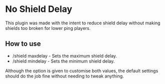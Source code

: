 # No Shield Delay

This plugin was made with the intent to reduce shield delay without making shields too broken for lower ping players.

## How to use
* /shield maxdelay - Sets the maximum shield delay.
* /shield mindelay - Sets the minimum shield delay.

Although the option is given to customise both values, the default settings should do the job fine without needing to tweak anything.